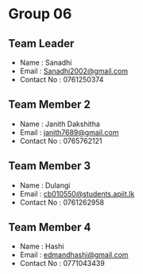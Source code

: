 # Group 06

## Team Leader
- Name : Sanadhi
- Email : Sanadhi2002@gmail.com
- Contact No : 0761250374 

## Team Member 2
- Name : Janith Dakshitha
- Email : janith7689@gmail.com
- Contact No : 0765762121

## Team Member 3
- Name : Dulangi
- Email : cb010550@students.apiit.lk
- Contact No : 0761262958

## Team Member 4
- Name : Hashi
- Email : edmandhashi@gmail.com
- Contact No : 0771043439




